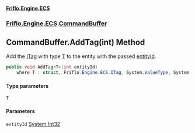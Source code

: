 #### [Friflo.Engine.ECS](index.md 'index')
### [Friflo.Engine.ECS](Friflo.Engine.ECS.md 'Friflo.Engine.ECS').[CommandBuffer](CommandBuffer.md 'Friflo.Engine.ECS.CommandBuffer')

## CommandBuffer.AddTag<T>(int) Method

Add the [ITag](ITag.md 'Friflo.Engine.ECS.ITag') with type [T](CommandBuffer.AddTag_T_(int).md#Friflo.Engine.ECS.CommandBuffer.AddTag_T_(int).T 'Friflo.Engine.ECS.CommandBuffer.AddTag<T>(int).T') to the entity with the passed [entityId](CommandBuffer.AddTag_T_(int).md#Friflo.Engine.ECS.CommandBuffer.AddTag_T_(int).entityId 'Friflo.Engine.ECS.CommandBuffer.AddTag<T>(int).entityId').

```csharp
public void AddTag<T>(int entityId)
    where T : struct, Friflo.Engine.ECS.ITag, System.ValueType, System.ValueType;
```
#### Type parameters

<a name='Friflo.Engine.ECS.CommandBuffer.AddTag_T_(int).T'></a>

`T`
#### Parameters

<a name='Friflo.Engine.ECS.CommandBuffer.AddTag_T_(int).entityId'></a>

`entityId` [System.Int32](https://docs.microsoft.com/en-us/dotnet/api/System.Int32 'System.Int32')